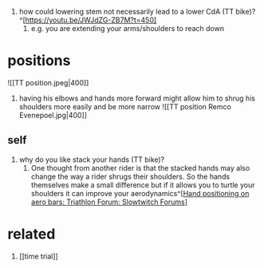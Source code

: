 1. how could lowering stem not necessarily lead to a lower CdA (TT bike)?^[https://youtu.be/JWJdZG-ZB7M?t=450]
	1. e.g. you are extending your arms/shoulders to reach down

# positions
![[TT position.jpeg|400]]
1. having his elbows and hands more forward might allow him to shrug his shoulders more easily and be more narrow
![[TT position Remco Evenepoel.jpg|400]]
## self
1. why do you like stack your hands (TT bike)?
	1. One thought from another rider is that the stacked hands may also change the way a rider shrugs their shoulders. So the hands themselves make a small difference but if it allows you to turtle your shoulders it can improve your aerodynamics^[[Hand positioning on aero bars: Triathlon Forum: Slowtwitch Forums](https://forum.slowtwitch.com/forum/Slowtwitch_Forums_C1/Triathlon_Forum_F1/Hand_positioning_on_aero_bars_P6344614/)]

# related
1. [[time trial]]